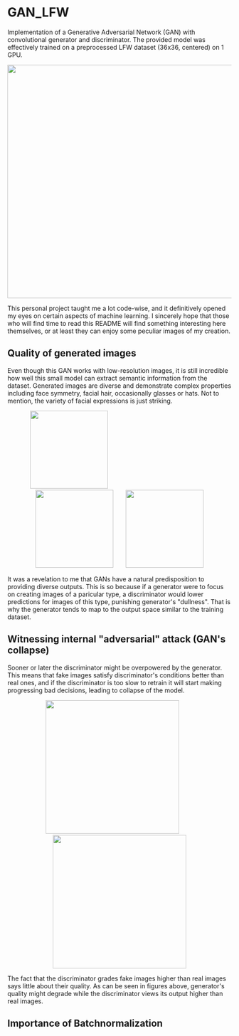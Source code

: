 # GAN_LFW

Implementation of a Generative Adversarial Network (GAN) with convolutional generator and discriminator. The provided model was effectively trained on a preprocessed LFW dataset (36x36, centered) on 1 GPU.

<p align="center">
  <img src="https://user-images.githubusercontent.com/42875258/143950484-9a8dbbb9-8807-436d-b639-7bc0b54cadd4.gif" width="525">
</p>

This personal project taught me a lot code-wise, and it definitively opened my eyes on certain aspects of machine learning. I sincerely hope that those who will find time to read this README will find something interesting here themselves, or at least they can enjoy some peculiar images of my creation.

## Quality of generated images

Even though this GAN works with low-resolution images, it is still incredible how well this small model can extract semantic information from the dataset. Generated images are diverse and demonstrate complex properties including face symmetry, facial hair, occasionally glasses or hats. Not to mention, the variety of facial expressions is just striking.

<p align="center">
  <img src="https://user-images.githubusercontent.com/42875258/143947116-ea1f6bde-145e-47fe-844d-8b8c64a88380.png" width="175" style="margin-right: 200px;">
  &nbsp;&nbsp;&nbsp;&nbsp;&nbsp;&nbsp;
  <img src="https://user-images.githubusercontent.com/42875258/143947122-8401c65b-ab14-4139-80e5-b6193e0d0888.png" width="175">
  &nbsp;&nbsp;&nbsp;&nbsp;&nbsp;
  <img src="https://user-images.githubusercontent.com/42875258/143947125-fd302735-ac9a-425e-8374-13aa294f8b34.png" width="175">
</p>

It was a revelation to me that GANs have a natural predisposition to providing diverse outputs. This is so because if a generator were to focus on creating images of a paricular type, a discriminator would lower predictions for images of this type, punishing generator's "dullness". That is why the generator tends to map to the output space similar to the training dataset.  

## Witnessing internal "adversarial" attack (GAN's collapse)

Sooner or later the discriminator might be overpowered by the generator. This means that fake images satisfy discriminator's conditions better than real ones, and if the discriminator is too slow to retrain it will start making progressing bad decisions, leading to collapse of the model.

<p align="center">
  <img src="https://user-images.githubusercontent.com/42875258/143959911-a0f2e9df-71b7-4108-9a61-b6def7e57086.png" width="300">
  &nbsp;&nbsp;&nbsp;&nbsp;&nbsp;&nbsp;&nbsp;
  <img src="https://user-images.githubusercontent.com/42875258/143983246-6bd347b8-4dea-4ccc-b42f-4d4f8bf5d5dc.png" width="300">
</p>

The fact that the discriminator grades fake images higher than real images says little about their quality. As can be seen in figures above, generator's quality might degrade while the discriminator views its output higher than real images. 


## Importance of Batchnormalization
